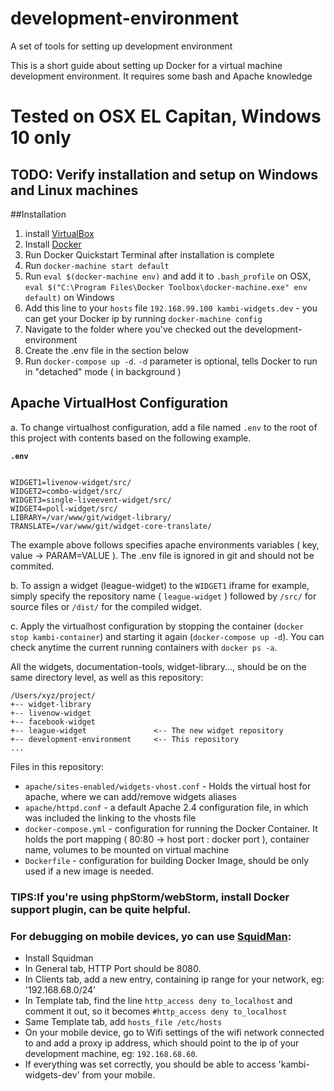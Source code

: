# development-environment
A set of tools for setting up development environment

This is a short guide about setting up Docker for a virtual machine development environment. It requires some bash and Apache knowledge

# Tested on OSX EL Capitan, Windows 10 only

## TODO: Verify installation and setup on Windows and Linux machines

##Installation

1. install [VirtualBox](https://www.virtualbox.org/wiki/Downloads)
2. Install [Docker](https://docs.docker.com/mac/)
3. Run Docker Quickstart Terminal after installation is complete
4. Run `docker-machine start default`
5. Run `eval $(docker-machine env)` and add it to `.bash_profile` on OSX, `eval $("C:\Program Files\Docker Toolbox\docker-machine.exe" env default)` on Windows
6. Add this line to your `hosts` file `192.168.99.100 kambi-widgets.dev` - you can get your Docker ip by running `docker-machine config`
7. Navigate to the folder where you've checked out the development-environment
8. Create the .env file in the section below
9. Run `docker-compose up -d`. `-d` parameter is optional, tells Docker to run in "detached" mode ( in background )

## Apache VirtualHost Configuration

a. To change virtualhost configuration, add a file named `.env` to the root of this project with contents based on the following example.

__`.env`__

```

WIDGET1=livenow-widget/src/
WIDGET2=combo-widget/src/
WIDGET3=single-liveevent-widget/src/
WIDGET4=poll-widget/src/
LIBRARY=/var/www/git/widget-library/
TRANSLATE=/var/www/git/widget-core-translate/

```

The example above follows specifies apache environments variables ( key, value -> PARAM=VALUE ). The .env file is ignored in git and should not be commited.

b. To assign a widget (league-widget) to the `WIDGET1` iframe for example, simply specify the repository name ( `league-widget` ) followed by `/src/` for source files or `/dist/` for the compiled widget.

c. Apply the virtualhost configuration by stopping the container (`docker stop kambi-container`) and starting it again (`docker-compose up -d`).
You can check anytime the current running containers with `docker ps -a`.

All the widgets, documentation-tools, widget-library..., should be on the same directory level, as well as this repository:

```
/Users/xyz/project/
+-- widget-library
+-- livenow-widget
+-- facebook-widget
+-- league-widget               <-- The new widget repository
+-- development-environment     <-- This repository
...
```

Files in this repository:
- `apache/sites-enabled/widgets-vhost.conf` - Holds the virtual host for apache, where we can add/remove widgets aliases
- `apache/httpd.conf` - a default Apache 2.4 configuration file, in which was included the linking to the vhosts file
- `docker-compose.yml` - configuration for running the Docker Container. It holds the port mapping ( 80:80 -> host port : docker port ), container name, volumes to be mounted on virtual machine
- `Dockerfile` - configuration for building Docker Image, should be only used if a new image is needed.

### TIPS:If you\'re using phpStorm/webStorm, install Docker support plugin, can be quite helpful.

### For debugging on mobile devices, yo can use [SquidMan](http://squidman.net/squidman/):
- Install Squidman
- In General tab, HTTP Port should be 8080.
- In Clients tab, add a new entry, containing ip range for your network, eg: '192.168.68.0/24'
- In Template tab, find the line `http_access deny to_localhost` and comment it out, so it becomes `#http_access deny to_localhost`
- Same Template tab, add `hosts_file /etc/hosts`
- On your mobile device, go to Wifi settings of the wifi network connected to and add a proxy ip address, which should point to the ip of your development machine, eg: `192.168.68.60`.
- If everything was set correctly, you should be able to access 'kambi-widgets-dev' from your mobile.
